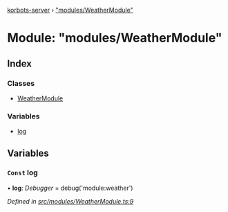 [korbots-server](../README.md) › ["modules/WeatherModule"](_modules_weathermodule_.md)

# Module: "modules/WeatherModule"

## Index

### Classes

* [WeatherModule](../classes/_modules_weathermodule_.weathermodule.md)

### Variables

* [log](_modules_weathermodule_.md#const-log)

## Variables

### `Const` log

• **log**: *Debugger* = debug('module:weather')

*Defined in [src/modules/WeatherModule.ts:9](https://github.com/Xisabla/Korbots/blob/6e5e234/server/src/modules/WeatherModule.ts#L9)*
